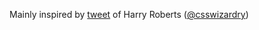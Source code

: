 Mainly inspired by [tweet](//twitter.com/csswizardry/status/888333338825682945) of Harry Roberts ([@csswizardry](//twitter.com/csswizardry))